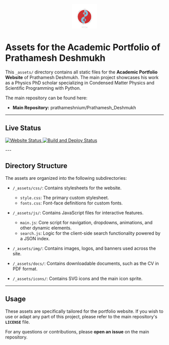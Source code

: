 
<div align="center">
  <a href="https://prathameshdeshmukh.site/">
    <img src="https://raw.githubusercontent.com/prathameshnium/PICA-Python-Instrument-Control-and-Automation/main/_assets/LOGO/PICA_LOGO_NBG.png" alt="PICA Logo" width="80">
  </a>
</div>

# Assets for the Academic Portfolio of Prathamesh Deshmukh

This `_assets/` directory contains all static files for the **Academic Portfolio Website** of Prathamesh Deshmukh. The main project showcases his work as a Physics PhD scholar specializing in Condensed Matter Physics and Scientific Programming with Python.

The main repository can be found here:
*   **Main Repository:** prathameshnium/Prathamesh_Deshmukh

---

## Live Status

<p align="left">
  <!-- Website Uptime -->
  <a href="https://prathameshdeshmukh.site/" target="_blank">
    <img src="https://img.shields.io/website?label=prathameshdeshmukh.site&style=for-the-badge&up_message=online&down_message=offline&url=https%3A%2F%2Fprathameshdeshmukh.site%2F" alt="Website Status"/>
  </a>
  <!-- GitHub Actions Build Status -->
  <a href="https://github.com/prathameshnium/Prathamesh_Deshmukh/actions/workflows/deploy.yml" target="_blank">
    <img src="https://img.shields.io/github/actions/workflow/status/prathameshnium/Prathamesh_Deshmukh/deploy.yml?branch=main&style=for-the-badge&logo=githubactions&logoColor=white" alt="Build and Deploy Status"/>
  </a>
</p>
---

## Directory Structure

The assets are organized into the following subdirectories:

*   `/_assets/css/`: Contains stylesheets for the website.
    *   `style.css`: The primary custom stylesheet.
    *   `fonts.css`: Font-face definitions for custom fonts.

*   `/_assets/js/`: Contains JavaScript files for interactive features.
    *   `main.js`: Core script for navigation, dropdowns, animations, and other dynamic elements.
    *   `search.js`: Logic for the client-side search functionality powered by a JSON index.

*   `/_assets/img/`: Contains images, logos, and banners used across the site.

*   `/_assets/docs/`: Contains downloadable documents, such as the CV in PDF format.

*   `/_assets/icons/`: Contains SVG icons and the main icon sprite.

---

## Usage

These assets are specifically tailored for the portfolio website. If you wish to use or adapt any part of this project, please refer to the main repository's **`LICENSE`** file.

For any questions or contributions, please **open an issue** on the main repository.
